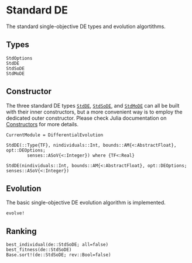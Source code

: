 # Standard DE
The standard single-objective DE types and evolution algortithms. 

## Types

```@docs
StdOptions
StdDE
StdSoDE
StdMoDE
```

## Constructor
The three standard DE types [`StdDE`](@ref), [`StdSoDE`](@ref), and [`StdMoDE`](@ref) can all be built with their inner constructors, but a more convenient way is to employ the dedicated outer constructor. Please check Julia documentation on [Constructors](https://docs.julialang.org/en/v1/manual/constructors/) for more details.

```@meta
CurrentModule = DifferentialEvolution
```

```@docs
StdDE(::Type{TF}, nindividuals::Int, bounds::AM{<:AbstractFloat}, opt::DEOptions; 
        senses::ASoV{<:Integer}) where {TF<:Real}

StdDE(nindividuals::Int, bounds::AM{<:AbstractFloat}, opt::DEOptions; senses::ASoV{<:Integer})
```
## Evolution
The basic single-objective DE evolution algorithm is implemented.
```@docs
evolve!
```

## Ranking
```@docs
best_individual(de::StdSoDE; all=false)
best_fitness(de::StdSoDE)
Base.sort!(de::StdSoDE; rev::Bool=false)
```